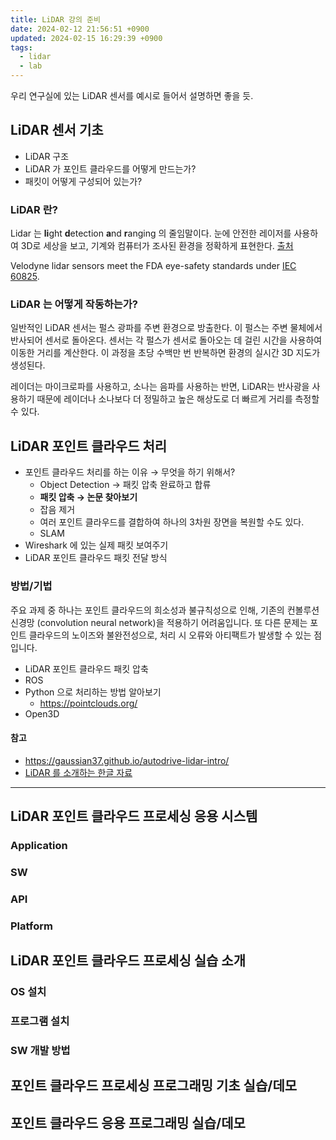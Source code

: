 ```yaml
---
title: LiDAR 강의 준비
date: 2024-02-12 21:56:51 +0900
updated: 2024-02-15 16:29:39 +0900
tags:
  - lidar
  - lab
---
```


우리 연구실에 있는 LiDAR 센서를 예시로 들어서 설명하면 좋을 듯.

## LiDAR 센서 기초

- LiDAR 구조
- LiDAR 가 포인트 클라우드를 어떻게 만드는가?
- 패킷이 어떻게 구성되어 있는가?

### LiDAR 란?

Lidar 는 **li**ght **d**etection **a**nd **r**anging 의 줄임말이다. 눈에 안전한 레이저를 사용하여 3D로 세상을 보고, 기계와 컴퓨터가 조사된 환경을 정확하게 표현한다. [출처](https://velodynelidar.com/what-is-lidar/)

Velodyne lidar sensors meet the FDA eye-safety standards under [IEC 60825](https://www.fda.gov/downloads/MedicalDevices/DeviceRegulationandGuidance/GuidanceDocuments/UCM592775.pdf).

### LiDAR 는 어떻게 작동하는가?

일반적인 LiDAR 센서는 펄스 광파를 주변 환경으로 방출한다. 이 펄스는 주변 물체에서 반사되어 센서로 돌아온다. 센서는 각 펄스가 센서로 돌아오는 데 걸린 시간을 사용하여 이동한 거리를 계산한다. 이 과정을 초당 수백만 번 반복하면 환경의 실시간 3D 지도가 생성된다. 

레이더는 마이크로파를 사용하고, 소나는 음파를 사용하는 반면, LiDAR는 반사광을 사용하기 때문에 레이더나 소나보다 더 정밀하고 높은 해상도로 더 빠르게 거리를 측정할 수 있다. 

## LiDAR 포인트 클라우드 처리

- 포인트 클라우드 처리를 하는 이유 → 무엇을 하기 위해서?
	- Object Detection → 패킷 압축 완료하고 합류
	- **패킷 압축 → 논문 찾아보기**
	- 잡음 제거
	- 여러 포인트 클라우드를 결합하여 하나의 3차원 장면을 복원할 수도 있다.
	- SLAM
- Wireshark 에 있는 실제 패킷 보여주기
- LiDAR 포인트 클라우드 패킷 전달 방식

### 방법/기법

주요 과제 중 하나는 포인트 클라우드의 희소성과 불규칙성으로 인해, 기존의 컨볼루션 신경망 (convolution neural network)을 적용하기 어려움입니다. 또 다른 문제는 포인트 클라우드의 노이즈와 불완전성으로, 처리 시 오류와 아티팩트가 발생할 수 있는 점입니다.

- LiDAR 포인트 클라우드 패킷 압축
- ROS
- Python 으로 처리하는 방법 알아보기
	- https://pointclouds.org/
- Open3D

#### 참고

- https://gaussian37.github.io/autodrive-lidar-intro/
- [LiDAR 를 소개하는 한글 자료](https://www.kibme.org/resources/journal/20220617110654606.pdf)

---

## LiDAR 포인트 클라우드 프로세싱 응용 시스템

### Application

### SW

### API

### Platform

## LiDAR 포인트 클라우드 프로세싱 실습 소개

### OS 설치

### 프로그램 설치

### SW 개발 방법

## 포인트 클라우드 프로세싱 프로그래밍 기초 실습/데모

## 포인트 클라우드 응용 프로그래밍 실습/데모